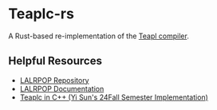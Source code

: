 # Teaplc-rs

A Rust-based re-implementation of the [Teapl compiler](https://github.com/hxuhack/compiler_project.git).

## Helpful Resources

- [LALRPOP Repository](https://github.com/lalrpop/lalrpop)
- [LALRPOP Documentation](https://lalrpop.github.io/lalrpop/)
- [Teaplc in C++ (Yi Sun's 24Fall Semester Implementation)](https://github.com/Boreas618/Compilers-24Fall)